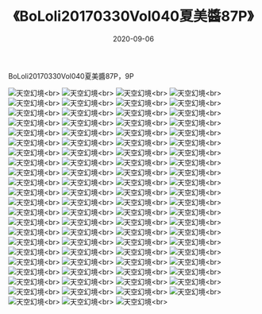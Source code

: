 ﻿---
layout: post
title: 《BoLoli20170330Vol040夏美醬87P》
date: 2020-09-06
img: http://photo.orgx.cf/性感/2020/BoLoli20170330Vol040夏美醬87P/000.jpg
tags: [美女,性感,泳衣]
---

BoLoli20170330Vol040夏美醬87P，9P



![天空幻境](http://photo.orgx.cf/性感/2020/BoLoli20170330Vol040夏美醬87P/001.jpg''天空幻境'')<br>
![天空幻境](http://photo.orgx.cf/性感/2020/BoLoli20170330Vol040夏美醬87P/002.jpg''天空幻境'')<br>
![天空幻境](http://photo.orgx.cf/性感/2020/BoLoli20170330Vol040夏美醬87P/003.jpg''天空幻境'')<br>
![天空幻境](http://photo.orgx.cf/性感/2020/BoLoli20170330Vol040夏美醬87P/004.jpg''天空幻境'')<br>
![天空幻境](http://photo.orgx.cf/性感/2020/BoLoli20170330Vol040夏美醬87P/005.jpg''天空幻境'')<br>
![天空幻境](http://photo.orgx.cf/性感/2020/BoLoli20170330Vol040夏美醬87P/006.jpg''天空幻境'')<br>
![天空幻境](http://photo.orgx.cf/性感/2020/BoLoli20170330Vol040夏美醬87P/007.jpg''天空幻境'')<br>
![天空幻境](http://photo.orgx.cf/性感/2020/BoLoli20170330Vol040夏美醬87P/008.jpg''天空幻境'')<br>
![天空幻境](http://photo.orgx.cf/性感/2020/BoLoli20170330Vol040夏美醬87P/009.jpg''天空幻境'')<br>
![天空幻境](http://photo.orgx.cf/性感/2020/BoLoli20170330Vol040夏美醬87P/010.jpg''天空幻境'')<br>
![天空幻境](http://photo.orgx.cf/性感/2020/BoLoli20170330Vol040夏美醬87P/011.jpg''天空幻境'')<br>
![天空幻境](http://photo.orgx.cf/性感/2020/BoLoli20170330Vol040夏美醬87P/012.jpg''天空幻境'')<br>
![天空幻境](http://photo.orgx.cf/性感/2020/BoLoli20170330Vol040夏美醬87P/013.jpg''天空幻境'')<br>
![天空幻境](http://photo.orgx.cf/性感/2020/BoLoli20170330Vol040夏美醬87P/014.jpg''天空幻境'')<br>
![天空幻境](http://photo.orgx.cf/性感/2020/BoLoli20170330Vol040夏美醬87P/015.jpg''天空幻境'')<br>
![天空幻境](http://photo.orgx.cf/性感/2020/BoLoli20170330Vol040夏美醬87P/016.jpg''天空幻境'')<br>
![天空幻境](http://photo.orgx.cf/性感/2020/BoLoli20170330Vol040夏美醬87P/017.jpg''天空幻境'')<br>
![天空幻境](http://photo.orgx.cf/性感/2020/BoLoli20170330Vol040夏美醬87P/018.jpg''天空幻境'')<br>
![天空幻境](http://photo.orgx.cf/性感/2020/BoLoli20170330Vol040夏美醬87P/019.jpg''天空幻境'')<br>
![天空幻境](http://photo.orgx.cf/性感/2020/BoLoli20170330Vol040夏美醬87P/020.jpg''天空幻境'')<br>
![天空幻境](http://photo.orgx.cf/性感/2020/BoLoli20170330Vol040夏美醬87P/021.jpg''天空幻境'')<br>
![天空幻境](http://photo.orgx.cf/性感/2020/BoLoli20170330Vol040夏美醬87P/022.jpg''天空幻境'')<br>
![天空幻境](http://photo.orgx.cf/性感/2020/BoLoli20170330Vol040夏美醬87P/023.jpg''天空幻境'')<br>
![天空幻境](http://photo.orgx.cf/性感/2020/BoLoli20170330Vol040夏美醬87P/024.jpg''天空幻境'')<br>
![天空幻境](http://photo.orgx.cf/性感/2020/BoLoli20170330Vol040夏美醬87P/025.jpg''天空幻境'')<br>
![天空幻境](http://photo.orgx.cf/性感/2020/BoLoli20170330Vol040夏美醬87P/026.jpg''天空幻境'')<br>
![天空幻境](http://photo.orgx.cf/性感/2020/BoLoli20170330Vol040夏美醬87P/027.jpg''天空幻境'')<br>
![天空幻境](http://photo.orgx.cf/性感/2020/BoLoli20170330Vol040夏美醬87P/028.jpg''天空幻境'')<br>
![天空幻境](http://photo.orgx.cf/性感/2020/BoLoli20170330Vol040夏美醬87P/029.jpg''天空幻境'')<br>
![天空幻境](http://photo.orgx.cf/性感/2020/BoLoli20170330Vol040夏美醬87P/030.jpg''天空幻境'')<br>
![天空幻境](http://photo.orgx.cf/性感/2020/BoLoli20170330Vol040夏美醬87P/031.jpg''天空幻境'')<br>
![天空幻境](http://photo.orgx.cf/性感/2020/BoLoli20170330Vol040夏美醬87P/032.jpg''天空幻境'')<br>
![天空幻境](http://photo.orgx.cf/性感/2020/BoLoli20170330Vol040夏美醬87P/033.jpg''天空幻境'')<br>
![天空幻境](http://photo.orgx.cf/性感/2020/BoLoli20170330Vol040夏美醬87P/034.jpg''天空幻境'')<br>
![天空幻境](http://photo.orgx.cf/性感/2020/BoLoli20170330Vol040夏美醬87P/035.jpg''天空幻境'')<br>
![天空幻境](http://photo.orgx.cf/性感/2020/BoLoli20170330Vol040夏美醬87P/036.jpg''天空幻境'')<br>
![天空幻境](http://photo.orgx.cf/性感/2020/BoLoli20170330Vol040夏美醬87P/037.jpg''天空幻境'')<br>
![天空幻境](http://photo.orgx.cf/性感/2020/BoLoli20170330Vol040夏美醬87P/038.jpg''天空幻境'')<br>
![天空幻境](http://photo.orgx.cf/性感/2020/BoLoli20170330Vol040夏美醬87P/039.jpg''天空幻境'')<br>
![天空幻境](http://photo.orgx.cf/性感/2020/BoLoli20170330Vol040夏美醬87P/040.jpg''天空幻境'')<br>
![天空幻境](http://photo.orgx.cf/性感/2020/BoLoli20170330Vol040夏美醬87P/041.jpg''天空幻境'')<br>
![天空幻境](http://photo.orgx.cf/性感/2020/BoLoli20170330Vol040夏美醬87P/042.jpg''天空幻境'')<br>
![天空幻境](http://photo.orgx.cf/性感/2020/BoLoli20170330Vol040夏美醬87P/043.jpg''天空幻境'')<br>
![天空幻境](http://photo.orgx.cf/性感/2020/BoLoli20170330Vol040夏美醬87P/044.jpg''天空幻境'')<br>
![天空幻境](http://photo.orgx.cf/性感/2020/BoLoli20170330Vol040夏美醬87P/045.jpg''天空幻境'')<br>
![天空幻境](http://photo.orgx.cf/性感/2020/BoLoli20170330Vol040夏美醬87P/046.jpg''天空幻境'')<br>
![天空幻境](http://photo.orgx.cf/性感/2020/BoLoli20170330Vol040夏美醬87P/047.jpg''天空幻境'')<br>
![天空幻境](http://photo.orgx.cf/性感/2020/BoLoli20170330Vol040夏美醬87P/048.jpg''天空幻境'')<br>
![天空幻境](http://photo.orgx.cf/性感/2020/BoLoli20170330Vol040夏美醬87P/049.jpg''天空幻境'')<br>
![天空幻境](http://photo.orgx.cf/性感/2020/BoLoli20170330Vol040夏美醬87P/050.jpg''天空幻境'')<br>
![天空幻境](http://photo.orgx.cf/性感/2020/BoLoli20170330Vol040夏美醬87P/051.jpg''天空幻境'')<br>
![天空幻境](http://photo.orgx.cf/性感/2020/BoLoli20170330Vol040夏美醬87P/052.jpg''天空幻境'')<br>
![天空幻境](http://photo.orgx.cf/性感/2020/BoLoli20170330Vol040夏美醬87P/053.jpg''天空幻境'')<br>
![天空幻境](http://photo.orgx.cf/性感/2020/BoLoli20170330Vol040夏美醬87P/054.jpg''天空幻境'')<br>
![天空幻境](http://photo.orgx.cf/性感/2020/BoLoli20170330Vol040夏美醬87P/055.jpg''天空幻境'')<br>
![天空幻境](http://photo.orgx.cf/性感/2020/BoLoli20170330Vol040夏美醬87P/056.jpg''天空幻境'')<br>
![天空幻境](http://photo.orgx.cf/性感/2020/BoLoli20170330Vol040夏美醬87P/057.jpg''天空幻境'')<br>
![天空幻境](http://photo.orgx.cf/性感/2020/BoLoli20170330Vol040夏美醬87P/058.jpg''天空幻境'')<br>
![天空幻境](http://photo.orgx.cf/性感/2020/BoLoli20170330Vol040夏美醬87P/059.jpg''天空幻境'')<br>
![天空幻境](http://photo.orgx.cf/性感/2020/BoLoli20170330Vol040夏美醬87P/060.jpg''天空幻境'')<br>
![天空幻境](http://photo.orgx.cf/性感/2020/BoLoli20170330Vol040夏美醬87P/061.jpg''天空幻境'')<br>
![天空幻境](http://photo.orgx.cf/性感/2020/BoLoli20170330Vol040夏美醬87P/062.jpg''天空幻境'')<br>
![天空幻境](http://photo.orgx.cf/性感/2020/BoLoli20170330Vol040夏美醬87P/063.jpg''天空幻境'')<br>
![天空幻境](http://photo.orgx.cf/性感/2020/BoLoli20170330Vol040夏美醬87P/064.jpg''天空幻境'')<br>
![天空幻境](http://photo.orgx.cf/性感/2020/BoLoli20170330Vol040夏美醬87P/065.jpg''天空幻境'')<br>
![天空幻境](http://photo.orgx.cf/性感/2020/BoLoli20170330Vol040夏美醬87P/066.jpg''天空幻境'')<br>
![天空幻境](http://photo.orgx.cf/性感/2020/BoLoli20170330Vol040夏美醬87P/067.jpg''天空幻境'')<br>
![天空幻境](http://photo.orgx.cf/性感/2020/BoLoli20170330Vol040夏美醬87P/068.jpg''天空幻境'')<br>
![天空幻境](http://photo.orgx.cf/性感/2020/BoLoli20170330Vol040夏美醬87P/069.jpg''天空幻境'')<br>
![天空幻境](http://photo.orgx.cf/性感/2020/BoLoli20170330Vol040夏美醬87P/070.jpg''天空幻境'')<br>
![天空幻境](http://photo.orgx.cf/性感/2020/BoLoli20170330Vol040夏美醬87P/071.jpg''天空幻境'')<br>
![天空幻境](http://photo.orgx.cf/性感/2020/BoLoli20170330Vol040夏美醬87P/072.jpg''天空幻境'')<br>
![天空幻境](http://photo.orgx.cf/性感/2020/BoLoli20170330Vol040夏美醬87P/073.jpg''天空幻境'')<br>
![天空幻境](http://photo.orgx.cf/性感/2020/BoLoli20170330Vol040夏美醬87P/074.jpg''天空幻境'')<br>
![天空幻境](http://photo.orgx.cf/性感/2020/BoLoli20170330Vol040夏美醬87P/075.jpg''天空幻境'')<br>
![天空幻境](http://photo.orgx.cf/性感/2020/BoLoli20170330Vol040夏美醬87P/076.jpg''天空幻境'')<br>
![天空幻境](http://photo.orgx.cf/性感/2020/BoLoli20170330Vol040夏美醬87P/077.jpg''天空幻境'')<br>
![天空幻境](http://photo.orgx.cf/性感/2020/BoLoli20170330Vol040夏美醬87P/078.jpg''天空幻境'')<br>
![天空幻境](http://photo.orgx.cf/性感/2020/BoLoli20170330Vol040夏美醬87P/079.jpg''天空幻境'')<br>
![天空幻境](http://photo.orgx.cf/性感/2020/BoLoli20170330Vol040夏美醬87P/080.jpg''天空幻境'')<br>
![天空幻境](http://photo.orgx.cf/性感/2020/BoLoli20170330Vol040夏美醬87P/081.jpg''天空幻境'')<br>
![天空幻境](http://photo.orgx.cf/性感/2020/BoLoli20170330Vol040夏美醬87P/082.jpg''天空幻境'')<br>
![天空幻境](http://photo.orgx.cf/性感/2020/BoLoli20170330Vol040夏美醬87P/083.jpg''天空幻境'')<br>
![天空幻境](http://photo.orgx.cf/性感/2020/BoLoli20170330Vol040夏美醬87P/084.jpg''天空幻境'')<br>
![天空幻境](http://photo.orgx.cf/性感/2020/BoLoli20170330Vol040夏美醬87P/085.jpg''天空幻境'')<br>
![天空幻境](http://photo.orgx.cf/性感/2020/BoLoli20170330Vol040夏美醬87P/086.jpg''天空幻境'')<br>
![天空幻境](http://photo.orgx.cf/性感/2020/BoLoli20170330Vol040夏美醬87P/087.jpg''天空幻境'')<br>
